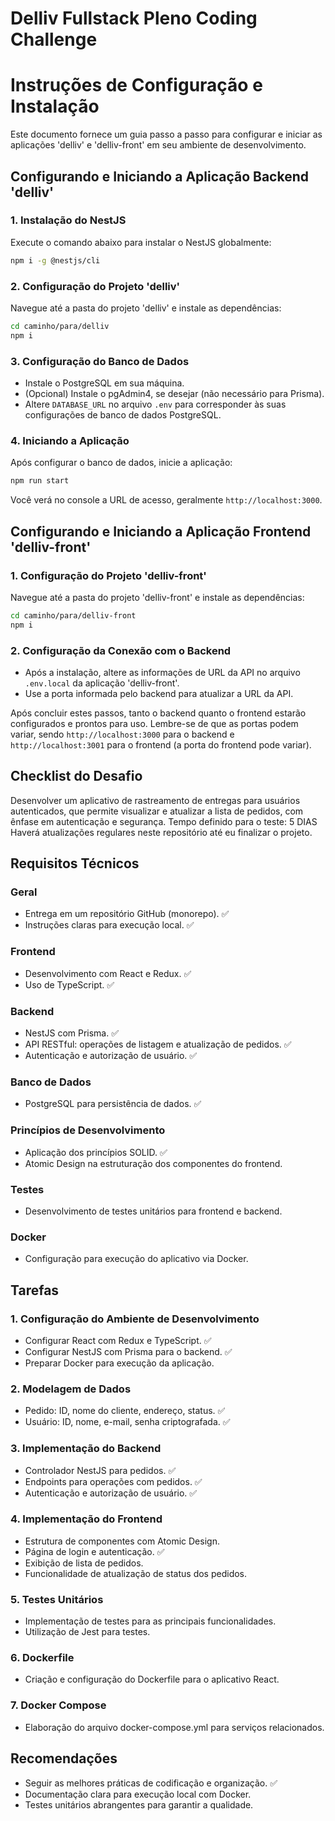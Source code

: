 # Delliv Fullstack Pleno Coding Challenge

# Instruções de Configuração e Instalação

Este documento fornece um guia passo a passo para configurar e iniciar as aplicações 'delliv' e 'delliv-front' em seu ambiente de desenvolvimento.

## Configurando e Iniciando a Aplicação Backend 'delliv'

### 1. Instalação do NestJS

Execute o comando abaixo para instalar o NestJS globalmente:

```bash
npm i -g @nestjs/cli
```

### 2. Configuração do Projeto 'delliv'

Navegue até a pasta do projeto 'delliv' e instale as dependências:

```bash
cd caminho/para/delliv
npm i
```

### 3. Configuração do Banco de Dados

- Instale o PostgreSQL em sua máquina.
- (Opcional) Instale o pgAdmin4, se desejar (não necessário para Prisma).
- Altere `DATABASE_URL` no arquivo `.env` para corresponder às suas configurações de banco de dados PostgreSQL.

### 4. Iniciando a Aplicação

Após configurar o banco de dados, inicie a aplicação:

```bash
npm run start
```

Você verá no console a URL de acesso, geralmente `http://localhost:3000`.

## Configurando e Iniciando a Aplicação Frontend 'delliv-front'

### 1. Configuração do Projeto 'delliv-front'

Navegue até a pasta do projeto 'delliv-front' e instale as dependências:

```bash
cd caminho/para/delliv-front
npm i
```

### 2. Configuração da Conexão com o Backend

- Após a instalação, altere as informações de URL da API no arquivo `.env.local` da aplicação 'delliv-front'.
- Use a porta informada pelo backend para atualizar a URL da API.

Após concluir estes passos, tanto o backend quanto o frontend estarão configurados e prontos para uso. Lembre-se de que as portas podem variar, sendo `http://localhost:3000` para o backend e `http://localhost:3001` para o frontend (a porta do frontend pode variar).


## Checklist do Desafio

Desenvolver um aplicativo de rastreamento de entregas para usuários autenticados, que permite visualizar e atualizar a lista de pedidos, com ênfase em autenticação e segurança.
Tempo definido para o teste: 5 DIAS
Haverá atualizações regulares neste repositório até eu finalizar o projeto.

## Requisitos Técnicos

### Geral

- Entrega em um repositório GitHub (monorepo). ✅
- Instruções claras para execução local. ✅

### Frontend

- Desenvolvimento com React e Redux. ✅
- Uso de TypeScript. ✅

### Backend

- NestJS com Prisma. ✅
- API RESTful: operações de listagem e atualização de pedidos. ✅
- Autenticação e autorização de usuário. ✅

### Banco de Dados

- PostgreSQL para persistência de dados. ✅

### Princípios de Desenvolvimento

- Aplicação dos princípios SOLID. ✅
- Atomic Design na estruturação dos componentes do frontend.

### Testes

- Desenvolvimento de testes unitários para frontend e backend.

### Docker

- Configuração para execução do aplicativo via Docker.

## Tarefas

### 1. Configuração do Ambiente de Desenvolvimento

- Configurar React com Redux e TypeScript. ✅
- Configurar NestJS com Prisma para o backend. ✅
- Preparar Docker para execução da aplicação.

### 2. Modelagem de Dados

- Pedido: ID, nome do cliente, endereço, status. ✅
- Usuário: ID, nome, e-mail, senha criptografada. ✅

### 3. Implementação do Backend

- Controlador NestJS para pedidos. ✅
- Endpoints para operações com pedidos. ✅
- Autenticação e autorização de usuário. ✅

### 4. Implementação do Frontend

- Estrutura de componentes com Atomic Design.
- Página de login e autenticação. ✅
- Exibição de lista de pedidos.
- Funcionalidade de atualização de status dos pedidos.

### 5. Testes Unitários

- Implementação de testes para as principais funcionalidades.
- Utilização de Jest para testes.

### 6. Dockerfile

- Criação e configuração do Dockerfile para o aplicativo React.

### 7. Docker Compose

- Elaboração do arquivo docker-compose.yml para serviços relacionados.

## Recomendações

- Seguir as melhores práticas de codificação e organização. ✅
- Documentação clara para execução local com Docker.
- Testes unitários abrangentes para garantir a qualidade.
